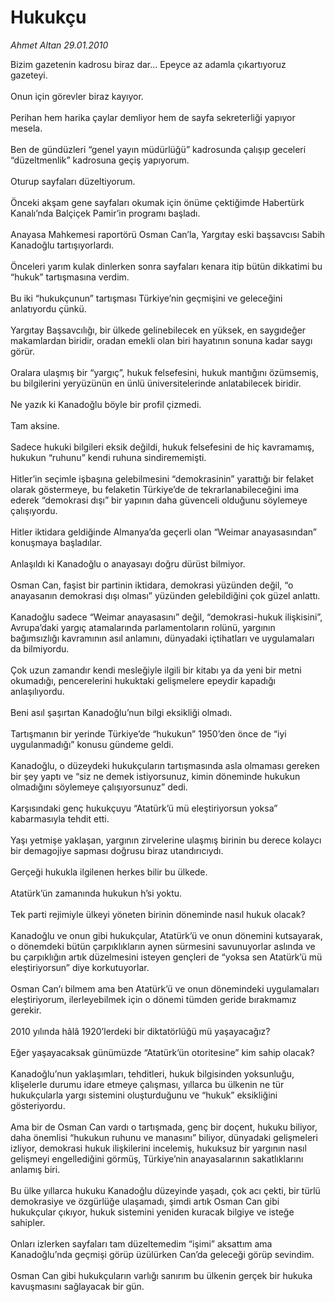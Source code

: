 # Hukukçu

*Ahmet Altan 29.01.2010*

<div class="taraf_structure_2col_1zq">
<div class="margen_n">



 <p>Bizim gazetenin kadrosu biraz dar... Epeyce az adamla çıkartıyoruz gazeteyi. <br/><br/>Onun için görevler biraz kayıyor. <br/><br/>Perihan hem harika çaylar demliyor hem de sayfa sekreterliği yapıyor mesela. <br/><br/>Ben de gündüzleri “genel yayın müdürlüğü” kadrosunda çalışıp geceleri “düzeltmenlik” kadrosuna geçiş yapıyorum. <br/><br/>Oturup sayfaları düzeltiyorum. <br/><br/>Önceki akşam gene sayfaları okumak için önüme çektiğimde Habertürk Kanalı’nda Balçiçek Pamir’in programı başladı. <br/><br/>Anayasa Mahkemesi raportörü Osman Can’la, Yargıtay eski başsavcısı Sabih Kanadoğlu tartışıyorlardı. <br/><br/>Önceleri yarım kulak dinlerken sonra sayfaları kenara itip bütün dikkatimi bu “hukuk” tartışmasına verdim. <br/><br/>Bu iki “hukukçunun” tartışması Türkiye’nin geçmişini ve geleceğini anlatıyordu çünkü. <br/><br/>Yargıtay Başsavcılığı, bir ülkede gelinebilecek en yüksek, en saygıdeğer makamlardan biridir, oradan emekli olan biri hayatının sonuna kadar saygı görür. <br/><br/>Oralara ulaşmış bir “yargıç”, hukuk felsefesini, hukuk mantığını özümsemiş, bu bilgilerini yeryüzünün en ünlü üniversitelerinde anlatabilecek biridir. <br/><br/>Ne yazık ki Kanadoğlu böyle bir profil çizmedi. <br/><br/>Tam aksine. <br/><br/>Sadece hukuki bilgileri eksik değildi, hukuk felsefesini de hiç kavramamış, hukukun “ruhunu” kendi ruhuna sindirememişti. <br/><br/>Hitler’in seçimle işbaşına gelebilmesini “demokrasinin” yarattığı bir felaket olarak göstermeye, bu felaketin Türkiye’de de tekrarlanabileceğini ima ederek “demokrasi dışı” bir yapının daha güvenceli olduğunu söylemeye çalışıyordu. <br/><br/>Hitler iktidara geldiğinde Almanya’da geçerli olan “Weimar anayasasından” konuşmaya başladılar. <br/><br/>Anlaşıldı ki Kanadoğlu o anayasayı doğru dürüst bilmiyor. <br/><br/>Osman Can, faşist bir partinin iktidara, demokrasi yüzünden değil, “o anayasanın demokrasi dışı olması” yüzünden gelebildiğini çok güzel anlattı. <br/><br/>Kanadoğlu sadece “Weimar anayasasını” değil, “demokrasi-hukuk ilişkisini”, Avrupa’daki yargıç atamalarında parlamentoların rolünü, yargının bağımsızlığı kavramının asıl anlamını, dünyadaki içtihatları ve uygulamaları da bilmiyordu. <br/><br/>Çok uzun zamandır kendi mesleğiyle ilgili bir kitabı ya da yeni bir metni okumadığı, pencerelerini hukuktaki gelişmelere epeydir kapadığı anlaşılıyordu. <br/><br/>Beni asıl şaşırtan Kanadoğlu’nun bilgi eksikliği olmadı. <br/><br/>Tartışmanın bir yerinde Türkiye’de “hukukun” 1950’den önce de “iyi uygulanmadığı” konusu gündeme geldi. <br/><br/>Kanadoğlu, o düzeydeki hukukçuların tartışmasında asla olmaması gereken bir şey yaptı ve “siz ne demek istiyorsunuz, kimin döneminde hukukun olmadığını söylemeye çalışıyorsunuz” dedi. <br/><br/>Karşısındaki genç hukukçuyu “Atatürk’ü mü eleştiriyorsun yoksa” kabarmasıyla tehdit etti. <br/><br/>Yaşı yetmişe yaklaşan, yargının zirvelerine ulaşmış birinin bu derece kolaycı bir demagojiye sapması doğrusu biraz utandırıcıydı. <br/><br/>Gerçeği hukukla ilgilenen herkes bilir bu ülkede. <br/><br/>Atatürk’ün zamanında hukukun h’si yoktu. <br/><br/>Tek parti rejimiyle ülkeyi yöneten birinin döneminde nasıl hukuk olacak? <br/><br/>Kanadoğlu ve onun gibi hukukçular, Atatürk’ü ve onun dönemini kutsayarak, o dönemdeki bütün çarpıklıkların aynen sürmesini savunuyorlar aslında ve bu çarpıklığın artık düzelmesini isteyen gençleri de “yoksa sen Atatürk’ü mü eleştiriyorsun” diye korkutuyorlar. <br/><br/>Osman Can’ı bilmem ama ben Atatürk’ü ve onun dönemindeki uygulamaları eleştiriyorum, ilerleyebilmek için o dönemi tümden geride bırakmamız gerekir. <br/><br/>2010 yılında hâlâ 1920’lerdeki bir diktatörlüğü mü yaşayacağız? <br/><br/>Eğer yaşayacaksak günümüzde “Atatürk’ün otoritesine” kim sahip olacak? <br/><br/>Kanadoğlu’nun yaklaşımları, tehditleri, hukuk bilgisinden yoksunluğu, klişelerle durumu idare etmeye çalışması, yıllarca bu ülkenin ne tür hukukçularla yargı sistemini oluşturduğunu ve “hukuk” eksikliğini gösteriyordu. <br/><br/>Ama bir de Osman Can vardı o tartışmada, genç bir doçent, hukuku biliyor, daha önemlisi “hukukun ruhunu ve manasını” biliyor, dünyadaki gelişmeleri izliyor, demokrasi hukuk ilişkilerini incelemiş, hukuksuz bir yargının nasıl gelişmeyi engellediğini görmüş, Türkiye’nin anayasalarının sakatlıklarını anlamış biri. <br/><br/>Bu ülke yıllarca hukuku Kanadoğlu düzeyinde yaşadı, çok acı çekti, bir türlü demokrasiye ve özgürlüğe ulaşamadı, şimdi artık Osman Can gibi hukukçular çıkıyor, hukuk sistemini yeniden kuracak bilgiye ve isteğe sahipler. <br/><br/>Onları izlerken sayfaları tam düzeltemedim “işimi” aksattım ama Kanadoğlu’nda geçmişi görüp üzülürken Can’da geleceği görüp sevindim. <br/><br/>Osman Can gibi hukukçuların varlığı sanırım bu ülkenin gerçek bir hukuka kavuşmasını sağlayacak bir gün.</p>
<br/>
<br/>
<br/>



<br/>


<div id="taraf_not">
</div>

</div>


</div>
